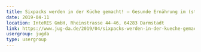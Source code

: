 ```yaml
---
title: Sixpacks werden in der Küche gemacht! – Gesunde Ernährung im (stressigen) Softwarealltag (Niko Köbler)
date: 2019-04-11
location: InteRES GmbH, Rheinstrasse 44-46, 64283 Darmstadt
link: https://www.jug-da.de/2019/04/sixpacks-werden-in-der-kueche-gemacht/
usergroup: jugda
type: usergroup
---
```

